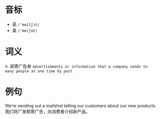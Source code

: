 # 音标

- 英 `/'meilʃɔt/`
- 美 `/'melʃɑt/`

# 词义

n. 邮寄广告单
`advertisements or information that a company sends to many people at one time by post`

# 例句

We’re sending out a mailshot telling our customers about our new products.
我们将广发邮寄广告，向消费者介绍新产品。



